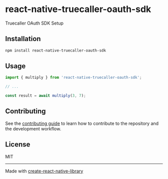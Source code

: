 # react-native-truecaller-oauth-sdk

Truecaller OAuth SDK Setup

## Installation

```sh
npm install react-native-truecaller-oauth-sdk
```

## Usage

```js
import { multiply } from 'react-native-truecaller-oauth-sdk';

// ...

const result = await multiply(3, 7);
```

## Contributing

See the [contributing guide](CONTRIBUTING.md) to learn how to contribute to the repository and the development workflow.

## License

MIT

---

Made with [create-react-native-library](https://github.com/callstack/react-native-builder-bob)
